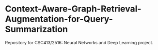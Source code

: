 # Context-Aware-Graph-Retrieval-Augmentation-for-Query-Summarization
Repository for CSC413/2516: Neural Networks and Deep Learning project. 
